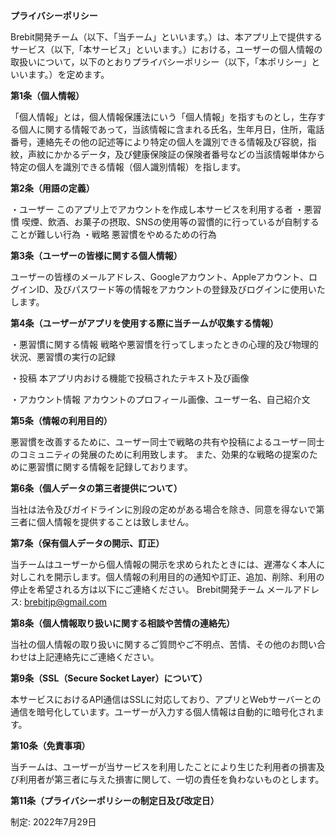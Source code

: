 **プライバシーポリシー**

Brebit開発チーム（以下、「当チーム」といいます。）は、本アプリ上で提供するサービス（以下,「本サービス」といいます。）における，ユーザーの個人情報の取扱いについて，以下のとおりプライバシーポリシー（以下，「本ポリシー」といいます。）を定めます。

**第1条（個人情報）**

「個人情報」とは，個人情報保護法にいう「個人情報」を指すものとし，生存する個人に関する情報であって，当該情報に含まれる氏名，生年月日，住所，電話番号，連絡先その他の記述等により特定の個人を識別できる情報及び容貌，指紋，声紋にかかるデータ，及び健康保険証の保険者番号などの当該情報単体から特定の個人を識別できる情報（個人識別情報）を指します。


**第2条（用語の定義）**

・ユーザー
このアプリ上でアカウントを作成し本サービスを利用する者
・悪習慣
喫煙、飲酒、お菓子の摂取、SNSの使用等の習慣的に行っているが自制することが難しい行為
・戦略
悪習慣をやめるための行為

**第3条（ユーザーの皆様に関する個人情報）**

ユーザーの皆様のメールアドレス、Googleアカウント、Appleアカウント、ログインID、及びパスワード等の情報をアカウントの登録及びログインに使用いたします。

**第4条（ユーザーがアプリを使用する際に当チームが収集する情報）**

・悪習慣に関する情報
戦略や悪習慣を行ってしまったときの心理的及び物理的状況、悪習慣の実行の記録

・投稿
本アプリ内おける機能で投稿されたテキスト及び画像

・アカウント情報
アカウントのプロフィール画像、ユーザー名、自己紹介文

**第5条（情報の利用目的）**

悪習慣を改善するために、ユーザー同士で戦略の共有や投稿によるユーザー同士のコミュニティの発展のために利用致します。
また、効果的な戦略の提案のために悪習慣に関する情報を記録しております。

**第6条（個人データの第三者提供について）**

当社は法令及びガイドラインに別段の定めがある場合を除き、同意を得ないで第三者に個人情報を提供することは致しません。

**第7条（保有個人データの開示、訂正）**

当チームはユーザーから個人情報の開示を求められたときには、遅滞なく本人に対しこれを開示します。個人情報の利用目的の通知や訂正、追加、削除、利用の停止を希望される方は以下にご連絡ください。
Brebit開発チーム
メールアドレス: brebitjp@gmail.com

**第8条（個人情報取り扱いに関する相談や苦情の連絡先）**

当社の個人情報の取り扱いに関するご質問やご不明点、苦情、その他のお問い合わせは上記連絡先にご連絡ください。

**第9条（SSL（Secure Socket Layer）について）**

本サービスにおけるAPI通信はSSLに対応しており、アプリとWebサーバーとの通信を暗号化しています。ユーザーが入力する個人情報は自動的に暗号化されます。

**第10条（免責事項）**

当チームは、ユーザーが当サービスを利用したことにより生じた利用者の損害及び利用者が第三者に与えた損害に関して、一切の責任を負わないものとします。

**第11条（プライバシーポリシーの制定日及び改定日）**

制定: 2022年7月29日
